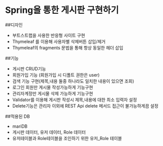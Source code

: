 # Spring을 통한 게시판 구현하기

##디자인
- 부트스트랩을 사용한 반응형 사이트 구현
- Thymeleaf 를 이용해 사용자별 삭제버튼 삽입/제거
- Thymeleaf의 fragments 문법을 통해 항상 동일한 헤더 삽입



##기능
- 게시판 CRUD기능
- 회원가입 기능 (회원가입 시 디폴트 권한은 user)
- 검색 기능 구현(제목,내용 둘중 하나라도 일치한 내용이 있으면 조회)
- 로그인 회원만 게시물 작성가능하게 기능구현
- 관리자계정만 게시물 삭제 가능하게 기능구현
- Validator를 이용해 게시판 작성시 제목,내용에 대한 최소 입력자 설정
- Delete기능은 관리자 이외에 REST Api delete 메서드 접근이 불가능하게끔 설정


##적용된 DB
- mariDB
- 게시판 데이터, 유저 데이터, Role 데이터
- 유저테이블과 Role테이블을 조인하기 위한 유저_Role 테이블




